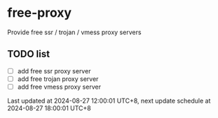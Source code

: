 
# free-proxy
Provide free ssr / trojan / vmess proxy servers


## TODO list
- [ ] add free ssr proxy server
- [ ] add free trojan proxy server
- [ ] add free vmess proxy server

Last updated at 2024-08-27 12:00:01 UTC+8, next update schedule at 2024-08-27 18:00:01 UTC+8

